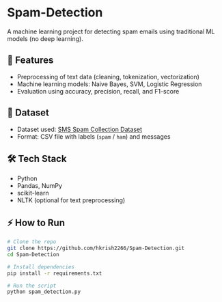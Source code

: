 # Spam-Detection
A machine learning project for detecting spam emails using traditional ML models (no deep learning).

## 🚀 Features
- Preprocessing of text data (cleaning, tokenization, vectorization)
- Machine learning models: Naive Bayes, SVM, Logistic Regression
- Evaluation using accuracy, precision, recall, and F1-score

## 📂 Dataset
- Dataset used: [SMS Spam Collection Dataset](https://archive.ics.uci.edu/ml/datasets/sms+spam+collection)
- Format: CSV file with labels (`spam` / `ham`) and messages

## 🛠️ Tech Stack
- Python
- Pandas, NumPy
- scikit-learn
- NLTK (optional for text preprocessing)

## ⚡ How to Run
```bash
# Clone the repo
git clone https://github.com/hkrish2266/Spam-Detection.git
cd Spam-Detection

# Install dependencies
pip install -r requirements.txt

# Run the script
python spam_detection.py



